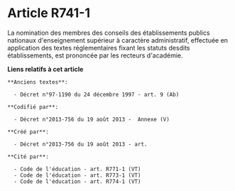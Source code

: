 # Article R741-1

La nomination des membres des conseils des établissements publics nationaux d'enseignement supérieur à caractère
administratif, effectuée en application des textes réglementaires fixant les statuts desdits établissements, est prononcée
par les recteurs d'académie.

**Liens relatifs à cet article**

	**Anciens textes**:

	  - Décret n°97-1190 du 24 décembre 1997 - art. 9 (Ab)

	**Codifié par**:

	  - Décret n°2013-756 du 19 août 2013 -  Annexe (V)

	**Créé par**:

	  - Décret n°2013-756 du 19 août 2013 - art.

	**Cité par**:

	  - Code de l'éducation - art. R771-1 (VT)
	  - Code de l'éducation - art. R773-1 (VT)
	  - Code de l'éducation - art. R774-1 (VT)
